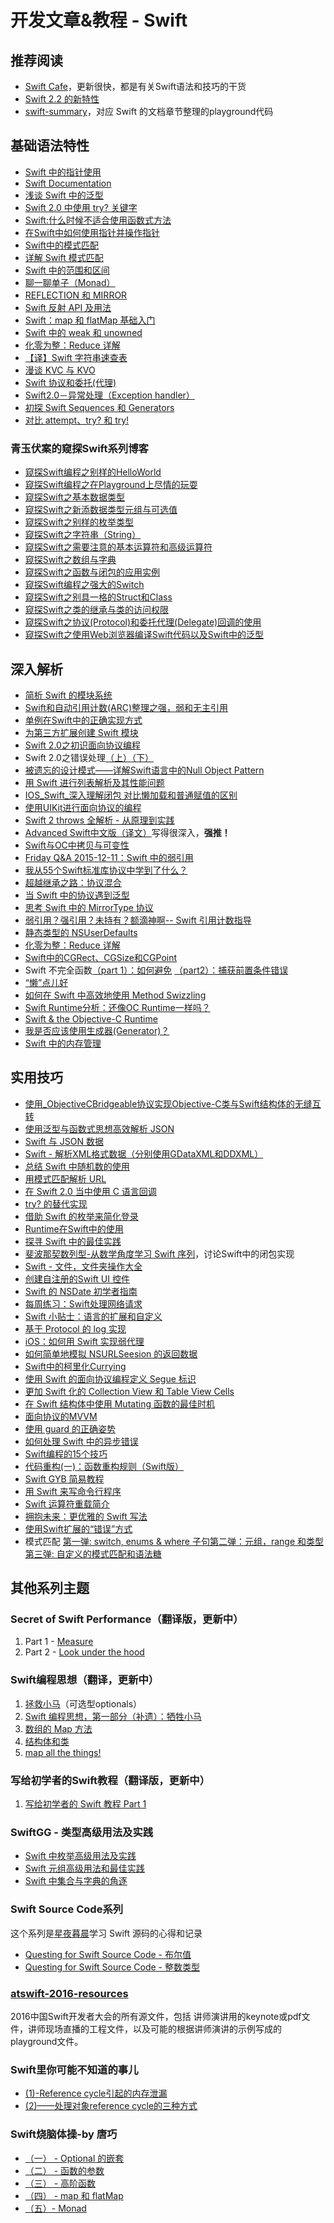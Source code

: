 # 开发文章&教程 - Swift
## 推荐阅读
- [Swift Cafe][1]，更新很快，都是有关Swift语法和技巧的干货
- [Swift 2.2 的新特性][2]
- [swift-summary][3]，对应 Swift 的文档章节整理的playground代码

## 基础语法特性
- [Swift 中的指针使用][4]
- [Swift Documentation][5]
- [浅谈 Swift 中的泛型][6]
- [Swift 2.0 中使用 try? 关键字][7]
- [Swift:什么时候不适合使用函数式方法][8]
- [在Swift中如何使用指针并操作指针][9]
- [Swift中的模式匹配][10]
- [详解 Swift 模式匹配][11]
- [Swift 中的范围和区间][12]
- [聊一聊单子（Monad）][13]
- [REFLECTION 和 MIRROR][14]
- [Swift 反射 API 及用法][15]
- [Swift：map 和 flatMap 基础入门][16]
- [Swift 中的 weak 和 unowned][17]
- [化零为整：Reduce 详解][18]
- [【译】Swift 字符串速查表][19]
- [漫谈 KVC 与 KVO][20]
- [Swift 协议和委托(代理)][21]
- [Swift2.0－异常处理（Exception handler）][22]
- [初探 Swift Sequences 和 Generators][23]
- [对比 attempt、try? 和 try!][24]

### 青玉伏案的窥探Swift系列博客
- [窥探Swift编程之别样的HelloWorld][25]
- [窥探Swift编程之在Playground上尽情的玩耍][26]
- [窥探Swift之基本数据类型][27]
- [窥探Swift之新添数据类型元组与可选值][28]
- [窥探Swift之别样的枚举类型][29]
- [窥探Swift之字符串（String）][30]
- [窥探Swift之需要注意的基本运算符和高级运算符][31]
- [窥探Swift之数组与字典][32]
- [窥探Swift之函数与闭包的应用实例][33]
- [窥探Swift编程之强大的Switch][34]
- [窥探Swift之别具一格的Struct和Class][35]
- [窥探Swift之类的继承与类的访问权限][36]
- [窥探Swift之协议(Protocol)和委托代理(Delegate)回调的使用][37]
- [窥探Swift之使用Web浏览器编译Swift代码以及Swift中的泛型][38]


## 深入解析
- [简析 Swift 的模块系统][39]
- [Swift和自动引用计数(ARC)整理之强，弱和无主引用][40]
- [单例在Swift中的正确实现方式][41]
- [为第三方扩展创建 Swift 模块][42]
- [Swift 2.0之初识面向协议编程][43]
- Swift 2.0之错误处理[（上）][44][（下）][45]
- [被遗忘的设计模式——详解Swift语言中的Null Object Pattern][46]
- [用 Swift 进行列表解析及其性能问题][47]
- [IOS\_Swift\_深入理解闭包 对比懒加载和普通赋值的区别][48]
- [使用UIKit进行面向协议的编程][49]
- [Swift 2 throws 全解析 - 从原理到实践][50]
- [Advanced Swift中文版（译文）][51]写得很深入，**强推！**
- [Swift与OC中拷贝与可变性][52]
- [Friday Q&A 2015-12-11：Swift 中的弱引用][53]
- [我从55个Swift标准库协议中学到了什么？][54]
- [超越继承之路：协议混合][55]
- [当 Swift 中的协议遇到泛型][56]
- [思考 Swift 中的 MirrorType 协议][57]
- [弱引用？强引用？未持有？额滴神啊-- Swift 引用计数指导][58]
- [静态类型的 NSUserDefaults][59]
- [化零为整：Reduce 详解][60]
- [Swift中的CGRect、CGSize和CGPoint][61]
- Swift 不完全函数[（part 1）：如何避免][62] [（part2）：捕获前置条件错误][63]
- [“懒”点儿好][64]
- [如何在 Swift 中高效地使用 Method Swizzling][65]
- [Swift Runtime分析：还像OC Runtime一样吗？][66]
- [Swift & the Objective-C Runtime][67]
- [我是否应该使用生成器(Generator)？][68]
- [Swift 中的内存管理][69]

## 实用技巧
- [使用\_ObjectiveCBridgeable协议实现Objective-C类与Swift结构体的无缝互转][70]
- [使用泛型与函数式思想高效解析 JSON][71]
- [Swift 与 JSON 数据][72]
- [Swift - 解析XML格式数据（分别使用GDataXML和DDXML）][73]
- [总结 Swift 中随机数的使用][74]
- [用模式匹配解析 URL][75]
- [在 Swift 2.0 当中使用 C 语言回调][76]
- [try? 的替代实现][77]
- [借助 Swift 的枚举来简化登录][78]
- [Runtime在Swift中的使用][79]
- [探寻 Swift 中的最佳实践][80]
- [斐波那契数列型-从数学角度学习 Swift 序列][81]，讨论Swift中的闭包实现
- [Swift - 文件，文件夹操作大全][82]
- [创建自注册的Swift UI 控件][83]
- [Swift 的 NSDate 初学者指南][84]
- [每周练习：Swift处理网络请求][85]
- [Swift 小贴士：语言的扩展和自定义][86]
- [基于 Protocol 的 log 实现][87]
- [iOS：如何用 Swift 实现弱代理][88]
- [如何简单地模拟 NSURLSeesion 的返回数据][89]
- [Swift中的柯里化Currying][90]
- [使用 Swift 的面向协议编程定义 Segue 标识][91]
- [更加 Swift 化的 Collection View 和 Table View Cells][92]
- [在 Swift 结构体中使用 Mutating 函数的最佳时机][93]
- [面向协议的MVVM][94]
- [使用 guard 的正确姿势][95]
- [如何处理 Swift 中的异步错误][96]
- [Swift编程的15个技巧][97]
- [代码重构(一)：函数重构规则（Swift版）][98]
- [Swift GYB 简易教程][99]
- [用 Swift 来写命令行程序][100]
- [Swift 运算符重载简介][101]
- [拥抱未来：更优雅的 Swift 写法][102]
- [使用Swift扩展的“错误”方式][103]
- 模式匹配 [第一弹: switch, enums & where 子句][104][第二弹：元组，range 和类型][105][第三弹: 自定义的模式匹配和语法糖][106]

## 其他系列主题
### Secret of Swift Performance（翻译版，更新中）
1. Part 1 - [Measure][107]
2. Part 2 - [Look under the hood][108]

### Swift编程思想（翻译，更新中）
1. [拯救小马][109]（可选型optionals）
2. [Swift 编程思想，第一部分（补遗）：牺牲小马][110]
2. [数组的 Map 方法][111]
3. [结构体和类][112]
1. [map all the things!][113]

### 写给初学者的Swift教程（翻译版，更新中）
1. [写给初学者的 Swift 教程 Part 1][114]

### SwiftGG - 类型高级用法及实践
- [Swift 中枚举高级用法及实践][115]
- [Swift 元组高级用法和最佳实践][116]
- [Swift 中集合与字典的角逐][117]

### Swift Source Code系列
这个系列是[星夜暮晨][118]学习 Swift 源码的心得和记录
- [Questing for Swift Source Code - 布尔值][119]
- [Questing for Swift Source Code -  整数类型][120]

### [atswift-2016-resources][121]
2016中国Swift开发者大会的所有源文件，包括 讲师演讲用的keynote或pdf文件，讲师现场直播的工程文件，以及可能的根据讲师演讲的示例写成的playground文件。

### Swift里你可能不知道的事儿
- [(1)-Reference cycle引起的内存泄漏][122]
- [(2)——处理对象reference cycle的三种方式][123]

### Swift烧脑体操-by 唐巧
- [（一） - Optional 的嵌套][124]
- [（二） - 函数的参数][125]
- [（三） - 高阶函数][126]
- [（四） - map 和 flatMap][127]
- [（五）- Monad][128]

[1]:	http://swiftcafe.io/ "Swift Cafe"
[2]:	http://chengway.in/swift-2-2-de-xin-te-xing/
[3]:	https://github.com/jakarmy/swift-summary "swift-summary"
[4]:	http://onevcat.com/2015/01/swift-pointer/
[5]:	http://nshipster.cn/swift-documentation/
[6]:	http://swift.gg/2015/09/16/swift-generics/ "浅谈 Swift 中的泛型"
[7]:	http://swift.gg/2015/08/31/swift-2-lets-try/ "Swift 2.0 中使用 try? 关键字"
[8]:	http://swift.gg/2015/08/28/swift_when_the_functional_approach_is_not_right/ "Swift:什么时候不适合使用函数式方法"
[9]:	https://github.com/icepy/_posts/issues/3
[10]:	http://swift.gg/2015/10/16/swift-pattern-matching/ "Swift中的模式匹配"
[11]:	http://swift.gg/2015/10/27/swift-pattern-matching-in-detail/ "详解 Swift 模式匹配"
[12]:	http://swift.gg/2015/10/26/swift-ranges-and-intervals/ "Swift 中的范围和区间"
[13]:	http://swift.gg/2015/10/30/lets-talk-about-monads/ "聊一聊单子（Monad）"
[14]:	http://swifter.tips/reflect/
[15]:	http://swift.gg/2015/11/23/swift-reflection-api-what-you-can-do/ "Swift 反射 API 及用法"
[16]:	http://swift.gg/2015/11/26/swift-map-and-flatmap/ "Swift：map 和 flatMap 基础入门"
[17]:	http://swift.gg/2015/12/02/swift-weak-and-unowned/ "Swift 中的 weak 和 unowned"
[18]:	http://swift.gg/2015/12/10/reduce-all-the-things/ "化零为整：Reduce 详解"
[19]:	http://www.cocoachina.com/swift/20151218/14746.html
[20]:	http://swiftcafe.io/2016/01/03/kvc/ "漫谈 KVC 与 KVO"
[21]:	http://www.cnblogs.com/xilanglang/p/5143613.html "Swift 协议和委托(代理)"
[22]:	http://www.cnblogs.com/GarveyCalvin/p/5081608.html "Swift2.0－异常处理（Exception handler）"
[23]:	http://swift.gg/2016/03/10/experimenting-with-swift-2-sequencetype-generatortype/ "初探 Swift Sequences 和 Generators"
[24]:	http://swift.gg/2016/04/15/swift-my-attempt-code-vs-try-and-try/ "对比 attempt、try? 和 try!"
[25]:	http://www.cnblogs.com/ludashi/p/4451207.html "窥探Swift编程之别样的HelloWorld"
[26]:	http://www.cnblogs.com/ludashi/p/4451481.html "窥探Swift编程之在Playground上尽情的玩耍"
[27]:	http://www.cnblogs.com/ludashi/p/4454496.html "窥探Swift之基本数据类型"
[28]:	http://www.cnblogs.com/ludashi/p/4711010.html "窥探Swift之新添数据类型元组与可选值"
[29]:	http://www.cnblogs.com/ludashi/p/4721158.html "窥探Swift之别样的枚举类型"
[30]:	http://www.cnblogs.com/ludashi/p/4725018.html "窥探Swift之字符串（String）"
[31]:	http://www.cnblogs.com/ludashi/p/4963036.html "窥探Swift之需要注意的基本运算符和高级运算符"
[32]:	http://www.cnblogs.com/ludashi/p/5006321.html "窥探Swift之数组与字典"
[33]:	http://www.cnblogs.com/ludashi/p/4968837.html "窥探Swift之函数与闭包的应用实例"
[34]:	http://www.cnblogs.com/ludashi/p/5033542.html "窥探Swift编程之强大的Switch"
[35]:	http://www.cnblogs.com/ludashi/p/5044196.html "窥探Swift之别具一格的Struct和Class"
[36]:	http://www.cnblogs.com/ludashi/p/5048831.html "窥探Swift之类的继承与类的访问权限"
[37]:	http://www.cnblogs.com/ludashi/p/5057858.html "窥探Swift之协议(Protocol)和委托代理(Delegate)回调的使用"
[38]:	http://www.cnblogs.com/ludashi/p/5066286.html "窥探Swift之使用Web浏览器编译Swift代码以及Swift中的泛型"
[39]:	http://www.cocoachina.com/industry/20140621/8904.html
[40]:	http://www.devtf.cn/?p=462
[41]:	http://www.devtf.cn/?p=937
[42]:	http://andelf.github.io/blog/2015/01/23/swift-3rd-library-install-as-swift-modules/
[43]:	http://www.swiftyper.com/Swift/introducing-protocol-oriented-programming-in-swift-2.html "Swift 2.0之初识面向协议编程"
[44]:	http://www.swiftyper.com/Swift/swift2_error_handling.html
[45]:	http://www.swiftyper.com/Swift/swift2_error_handling_part_2.html
[46]:	http://www.csdn.net/article/2015-11-17/2826234-null-object-pattern-in-swift
[47]:	http://swift.gg/2015/10/29/list-comprehensions-and-performance-with-swift/ "用 Swift 进行列表解析及其性能问题"
[48]:	http://blog.csdn.net/zimo2013/article/details/50073691 "IOS_Swift_深入理解闭包 对比懒加载和普通赋值的区别"
[49]:	http://www.cocoachina.com/ios/20151208/14581.html
[50]:	http://www.ibm.com/developerworks/cn/mobile/mo-cn-swift/index.html "Swift 2 throws 全解析 - 从原理到实践"
[51]:	http://www.jianshu.com/p/18744b078508 "Advanced Swift中文版"
[52]:	http://649395594.github.io/blog/2015/12/23/swiftyu-oczhong-kao-bei-yu-ke-bian-xing/ "Swift与OC中拷贝与可变性"
[53]:	http://swift.gg/2015/12/28/friday-qa-2015-12-11-swift-weak-references/ "Friday Q&A 2015-12-11：Swift 中的弱引用"
[54]:	http://www.cocoachina.com/swift/20160107/14868.html
[55]:	http://chengway.in/chao-yue-ji-cheng-zhi-lu-xie-yi-hun-he/
[56]:	http://chengway.in/dang-swift-zhong-de-fan-xing-yu-dao-xie-yi/
[57]:	http://segmentfault.com/a/1190000004388185 "思考 Swift 中的 MirrorType 协议"
[58]:	http://www.cocoachina.com/swift/20160202/15182.html
[59]:	http://swift.gg/2016/02/17/nsuserdefaults-static/ "静态类型的 NSUserDefaults"
[60]:	http://swift.gg/2015/12/10/reduce-all-the-things/ "化零为整：Reduce 详解"
[61]:	http://www.jianshu.com/p/da3c2c30e072 "Swift中的CGRect、CGSize和CGPoint"
[62]:	http://www.cocoachina.com/swift/20160321/15729.html
[63]:	http://www.cocoachina.com/swift/20160323/15751.html
[64]:	http://swift.gg/2016/03/25/being-lazy/ "“懒”点儿好"
[65]:	http://swift.gg/2016/03/29/effective-method-swizzling-with-swift/ "如何在 Swift 中高效地使用 Method Swizzling"
[66]:	http://mp.weixin.qq.com/s?__biz=MzA3ODg4MDk0Ng==&mid=403153173&idx=1&sn=c631f95b28a0eb4b842a9494e43a30e5
[67]:	http://nshipster.cn/swift-objc-runtime/ "Swift & the Objective-C Runtime"
[68]:	http://swift.gg/2016/04/14/should-i-be-using-a-generator-or-not/ "我是否应该使用生成器(Generator)？"
[69]:	http://forrestchang.github.io/2016/04/15/swift-arc-notes/
[70]:	http://southpeak.github.io/blog/2015/10/26/objectivecbridgeable-protocol-for-objectivec-class-and-swift-struct/
[71]:	http://codebuild.me/2015/09/14/efficient-json-in-swift-with-functional-concepts-and-generics/
[72]:	http://swiftcafe.io/2015/07/18/swift-json/
[73]:	http://www.hangge.com/blog/cache/detail_646.html
[74]:	http://www.cocoachina.com/swift/20151013/13624.html
[75]:	http://swift.gg/2015/09/15/urls-and-pattern-matching/
[76]:	http://swift.gg/2015/11/11/c-callbacks-in-swift/ "在 Swift 2.0 当中使用 C 语言回调"
[77]:	http://swift.gg/2015/10/13/alternatives-to-try-swiftlang/ "try? 的替代实现"
[78]:	https://realm.io/cn/news/david-east-simplifying-login-swift-enums/ "借助 Swift 的枚举来简化登录"
[79]:	https://github.com/icepy/_posts/issues/8
[80]:	https://realm.io/cn/news/gotocph-ash-furrow-best-practices-swift/ "探寻 Swift 中的最佳实践"
[81]:	http://swift.gg/2015/12/04/the-fibonacci-sequencetype/ "斐波那契数列型-从数学角度学习 Swift 序列"
[82]:	http://www.hangge.com/blog/cache/detail_527.html "Swift - 文件，文件夹操作大全"
[83]:	http://www.devtf.cn/?p=1162 "创建自注册的Swift UI 控件"
[84]:	http://swift.gg/2015/12/14/a-beginners-guide-to-nsdate-in-swift/ "Swift 的 NSDate 初学者指南"
[85]:	https://github.com/icepy/_posts/issues/10 "每周练习：Swift处理网络请求"
[86]:	http://www.cocoachina.com/swift/20151223/14774.html
[87]:	http://www.cocoachina.com/swift/20160118/14935.html
[88]:	http://swift.gg/2016/01/19/ios-weak-delegates-swift/ "iOS：如何用 Swift 实现弱代理"
[89]:	http://swift.gg/2016/01/22/an-easy-way-to-stub-nsurlsession/ "如何简单地模拟 NSURLSeesion 的返回数据"
[90]:	http://segmentfault.com/a/1190000004340919 "Swift中的柯里化Currying"
[91]:	http://swift.gg/2016/02/01/protocol-oriented-segue-identifiers-swift/ "使用 Swift 的面向协议编程定义 Segue 标识"
[92]:	http://swift.gg/2016/02/02/being-swifty-with-collection-view-and-table-view-cells/ "更加 Swift 化的 Collection View 和 Table View Cells"
[93]:	http://swift.gg/2016/02/06/when-to-use-mutating-functions-in-swift-structs/ "在 Swift 结构体中使用 Mutating 函数的最佳时机"
[94]:	http://liuduo.me/2015/12/13/pomvvm/ "面向协议的MVVM"
[95]:	http://swift.gg/2016/02/14/swift-guard-radix/ "使用 guard 的正确姿势"
[96]:	http://swift.gg/2016/02/16/async-errors/ "如何处理 Swift 中的异步错误"
[97]:	http://geek.csdn.net/news/detail/58593
[98]:	http://www.cnblogs.com/ludashi/p/5223241.html "代码重构(一)：函数重构规则（Swift版）"
[99]:	http://swift.gg/2016/03/04/a-short-swift-gyb-tutorial/ "Swift GYB 简易教程"
[100]:	http://swift.gg/2016/03/28/command-line-utilities-in-swift/ "用 Swift 来写命令行程序"
[101]:	http://swift.gg/2016/04/19/operator-overloading-swift/ "Swift 运算符重载简介"
[102]:	https://realm.io/cn/news/doios-daniel-steinberg-ready-for-the-future/ "拥抱未来：更优雅的 Swift 写法"
[103]:	http://geek.csdn.net/news/detail/67296 "使用Swift扩展的“错误”方式"
[104]:	http://swift.gg/2016/04/26/pattern-matching-1/ "模式匹配第一弹: switch, enums & where 子句"
[105]:	http://swift.gg/2016/04/27/pattern-matching-2/ "模式匹配第二弹：元组，range 和类型"
[106]:	http://swift.gg/2016/04/28/pattern-matching-3/ "模式匹配第三弹: 自定义的模式匹配和语法糖"
[107]:	http://southpeak.github.io/blog/2015/11/05/secret-of-swift-performance-part-1/
[108]:	http://southpeak.github.io/blog/2015/11/05/secret-of-swift-performance-part-2/
[109]:	http://swift.gg/2015/09/29/thinking-in-swift-1/ "Swift 编程思想，第一部分：拯救小马"
[110]:	http://swift.gg/2016/03/21/thinking-in-swift-1-addendum/ "Swift 编程思想，第一部分（补遗）：牺牲小马"
[111]:	http://swift.gg/2015/10/09/thinking-in-swift-2/ "Swift 编程思想，第二部分：数组的 Map 方法"
[112]:	http://alisoftware.github.io/swift/2015/10/03/thinking-in-swift-3/ "Swift编程思想第三部分：结构体和类"
[113]:	http://swift.gg/2015/10/22/thinking-in-swift-4/ "Swift 编程思想 Part 4：map all the things!"
[114]:	http://swift.gg/2015/11/13/swift-tutorial-for-beginners-part-1/ "写给初学者的 Swift 教程 Part 1"
[115]:	http://swift.gg/2015/11/20/advanced-practical-enum-examples/ "Swift 中枚举高级用法及实践"
[116]:	http://swift.gg/2015/10/10/tuples-swift-advanced-usage-best-practices/ "Swift 元组高级用法和最佳实践"
[117]:	http://swift.gg/2016/01/20/sets-vs-dictionaries-smackdown-in-swiftlang/ "Swift 中集合与字典的角逐"
[118]:	http://www.jianshu.com/users/ef1058d2d851 "星夜暮晨"
[119]:	http://www.jianshu.com/p/217510b270f1 "Questing for Swift Source Code - 布尔值"
[120]:	http://www.jianshu.com/p/ae67b4d37159 "Questing for Swift Source Code -  整数类型"
[121]:	https://github.com/atConf/atswift-2016-resources "atswift-2016-resources"
[122]:	http://segmentfault.com/a/1190000004331260 "Swift里你可能不知道的事儿(1)-Reference cycle引起的内存泄漏"
[123]:	http://segmentfault.com/a/1190000004345727 "Swift里你可能不知道的事儿(2)——处理对象reference cycle的三种方式"
[124]:	http://www.infoq.com/cn/articles/swift-brain-gym-optional
[125]:	http://www.infoq.com/cn/articles/swift-brain-gym-arguments?utm_campaign=rightbar_v2&utm_source=infoq&utm_medium=articles_link&utm_content=link_text "Swift 烧脑体操（二） - 函数的参数"
[126]:	http://www.infoq.com/cn/articles/swift-brain-gym-high-order-function?utm_campaign=rightbar_v2&utm_source=infoq&utm_medium=articles_link&utm_content=link_text "Swift 烧脑体操（三） - 高阶函数"
[127]:	http://www.infoq.com/cn/articles/swift-brain-gym-map-and-flatmap?utm_campaign=rightbar_v2&utm_source=infoq&utm_medium=articles_link&utm_content=link_text "Swift 烧脑体操（四） - map 和 flatMap"
[128]:	http://www.infoq.com/cn/articles/swift-brain-gym-monad?utm_campaign=rightbar_v2&utm_source=infoq&utm_medium=articles_link&utm_content=link_text "Swift 烧脑体操（五）- Monad"